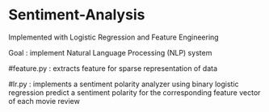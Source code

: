 # Sentiment-Analysis
Implemented with Logistic Regression and Feature Engineering

Goal : implement Natural Language Processing (NLP) system

#feature.py : extracts feature for sparse representation of data

#lr.py : implements a sentiment polarity analyzer using binary logistic regression
predict a sentiment polarity for the corresponding feature vector of each movie review
